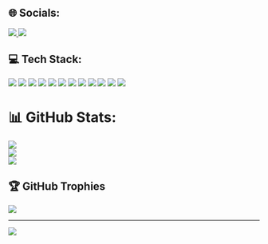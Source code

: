 ## 🌐 Socials:
<p>
    <a href="https://instagram.com" target="_blank">
        <img src="https://img.shields.io/badge/Instagram-E4405F?style=for-the-badge&logo=instagram&logoColor=white" />
    </a>
    <a href="https://t.me/KhNurdavlat" target="_blank">
        <img src="https://img.shields.io/badge/Telegram-0088CC?style=for-the-badge&logo=telegram&logoColor=white" />
    </a>
</p>

## 💻 Tech Stack:
<p>
    <img src="https://img.shields.io/badge/PHP-777BB4?style=for-the-badge&logo=php&logoColor=white" />
    <img src="https://img.shields.io/badge/HTML5-E34F26?style=for-the-badge&logo=html5&logoColor=white" />
    <img src="https://img.shields.io/badge/CSS3-1572B6?style=for-the-badge&logo=css3&logoColor=white" />
    <img src="https://img.shields.io/badge/JavaScript-F7DF1E?style=for-the-badge&logo=javascript&logoColor=black" />
    <img src="https://img.shields.io/badge/Bootstrap-7952B3?style=for-the-badge&logo=bootstrap&logoColor=white" />
    <img src="https://img.shields.io/badge/Tailwind%20CSS-38B2AC?style=for-the-badge&logo=tailwind-css&logoColor=white" />
    <img src="https://img.shields.io/badge/NPM-CB3837?style=for-the-badge&logo=npm&logoColor=white" />
    <img src="https://img.shields.io/badge/OOP-009999?style=for-the-badge&logo=code&logoColor=white" />
    <img src="https://img.shields.io/badge/Laravel-FF2D20?style=for-the-badge&logo=laravel&logoColor=white" />
    <img src="https://img.shields.io/badge/MySQL-00758F?style=for-the-badge&logo=mysql&logoColor=white" />
    <img src="https://img.shields.io/badge/Docker-2496ED?style=for-the-badge&logo=docker&logoColor=white" />
    <img src="https://img.shields.io/badge/Postman-FF6C37?style=for-the-badge&logo=postman&logoColor=white" />
</p>

# 📊 GitHub Stats:
![](https://github-readme-stats.vercel.app/api?username=nNurdavlat&theme=tokyonight&hide_border=true&icon_color=79ff97)<br/>
![](https://github-readme-streak-stats.herokuapp.com/?user=nNurdavlat&theme=tokyonight&hide_border=true)<br/>
![](https://github-readme-stats.vercel.app/api/top-langs/?username=nNurdavlat&theme=tokyonight&hide_border=true&layout=compact)


## 🏆 GitHub Trophies
![](https://github-profile-trophy.vercel.app/?username=nNurdavlat&theme=radical&no-frame=false&no-bg=true&margin-w=4)

---
[![](https://visitcount.itsvg.in/api?id=nNurdavlat&icon=0&color=1)](https://visitcount.itsvg.in)
